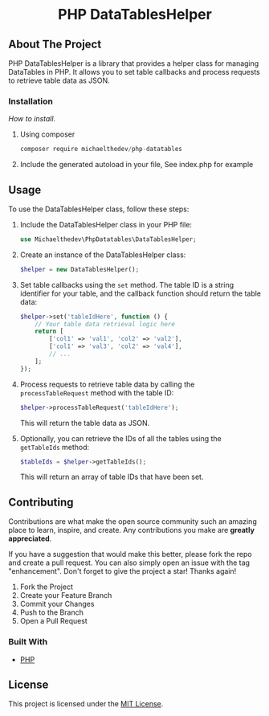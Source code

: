<br />
<div align="center">

  <h1 align="center">PHP DataTablesHelper</h1>
</div>

<!-- ABOUT THE PROJECT -->

## About The Project
PHP DataTablesHelper is a library that provides a helper class for managing DataTables in PHP. It allows you to set table callbacks and process requests to retrieve table data as JSON.

### Installation

_How to install._

1. Using composer
   ```javascript
   composer require michaelthedev/php-datatables
   ```
3. Include the generated autoload in your file, See index.php for example


## Usage

To use the DataTablesHelper class, follow these steps:

1. Include the DataTablesHelper class in your PHP file:

    ```php
    use Michaelthedev\PhpDatatables\DataTablesHelper;
    ```

2. Create an instance of the DataTablesHelper class:

    ```php
    $helper = new DataTablesHelper();
    ```

3. Set table callbacks using the `set` method. The table ID is a string identifier for your table, and the callback function should return the table data:

    ```php
    $helper->set('tableIdHere', function () {
        // Your table data retrieval logic here
        return [
            ['col1' => 'val1', 'col2' => 'val2'],
            ['col1' => 'val3', 'col2' => 'val4'],
            // ...
        ];
    });
    ```

4. Process requests to retrieve table data by calling the `processTableRequest` method with the table ID:

    ```php
    $helper->processTableRequest('tableIdHere');
    ```

    This will return the table data as JSON.

5. Optionally, you can retrieve the IDs of all the tables using the `getTableIds` method:

    ```php
    $tableIds = $helper->getTableIds();
    ```

    This will return an array of table IDs that have been set.

## Contributing

Contributions are what make the open source community such an amazing place to learn, inspire, and create. Any contributions you make are **greatly appreciated**.

If you have a suggestion that would make this better, please fork the repo and create a pull request. You can also simply open an issue with the tag "enhancement".
Don't forget to give the project a star! Thanks again!

1. Fork the Project
2. Create your Feature Branch
3. Commit your Changes
4. Push to the Branch
5. Open a Pull Request

### Built With

- [PHP](https://php.net/)

## License

This project is licensed under the [MIT License](LICENSE).